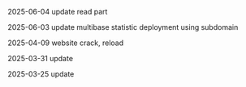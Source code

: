2025-06-04 update read part  

2025-06-03 update multibase statistic deployment using subdomain   

2025-04-09 website crack, reload

2025-03-31 update

2025-03-25 update
